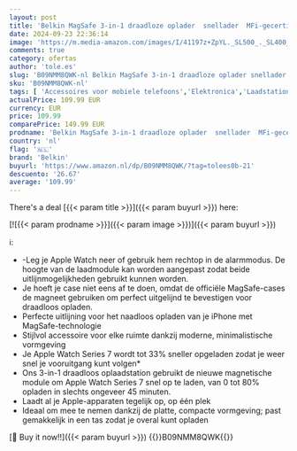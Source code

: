 ```yaml
---
layout: post
title: 'Belkin MagSafe 3-in-1 draadloze oplader  snellader  MFi-gecertificeerd reislaadstation voor iPhone 16  15  14  Plus  13 en 12 Series Pro/Max  Mini  Apple Watch 9  8  7  Ultra en ouder  AirPods 2/Pro'
date: 2024-09-23 22:36:14
image: 'https://m.media-amazon.com/images/I/41197z+ZpYL._SL500_._SL400_.jpg'
comments: true
category: ofertas
author: 'tole.es'
slug: 'B09NMM8QWK-nl Belkin MagSafe 3-in-1 draadloze oplader snellader MFi-...'
sku: 'B09NMM8QWK-nl'
tags: [ 'Accessoires voor mobiele telefoons','Elektronica','Laadstations voor mobiele telefoons','Mobiele telefoonladers','Mobiele telefoons & communicatieproducten','belkin','🇳🇱', ]
actualPrice: 109.99 EUR
currency: EUR
price: 109.99
comparePrice: 149.99 EUR
prodname: 'Belkin MagSafe 3-in-1 draadloze oplader  snellader  MFi-gecertificeerd reislaadstation voor iPhone 16  15  14  Plus  13 en 12 Series Pro/Max  Mini  Apple Watch 9  8  7  Ultra en ouder  AirPods 2/Pro'
country: 'nl'
flag: '🇳🇱'
brand: 'Belkin'
buyurl: 'https://www.amazon.nl/dp/B09NMM8QWK/?tag=tolees0b-21'
descuento: '26.67'
average: '109.99'
---
```


There's a deal [{{< param title >}}]({{< param buyurl >}})  here:

[![{{< param prodname >}}]({{< param image >}})]({{< param buyurl >}})

ℹ️:

- -Leg je Apple Watch neer of gebruik hem rechtop in de alarmmodus. De hoogte van de laadmodule kan worden aangepast zodat beide uitlijnmogelijkheden gebruikt kunnen worden.
- Je hoeft je case niet eens af te doen, omdat de officiële MagSafe-cases de magneet gebruiken om perfect uitgelijnd te bevestigen voor draadloos opladen.
- Perfecte uitlijning voor het naadloos opladen van je iPhone met MagSafe-technologie
- Stijlvol accessoire voor elke ruimte dankzij moderne, minimalistische vormgeving
- Je Apple Watch Series 7 wordt tot 33% sneller opgeladen zodat je weer snel je vooruitgang kunt volgen*
- Ons 3-in-1 draadloos oplaadstation gebruikt de nieuwe magnetische module om Apple Watch Series 7 snel op te laden, van 0 tot 80% opladen in slechts ongeveer 45 minuten.
- Laadt al je Apple-apparaten tegelijk op, op één plek
- Ideaal om mee te nemen dankzij de platte, compacte vormgeving; past gemakkelijk in een tas zodat je overal kunt opladen

[🛒 Buy it now!!]({{< param buyurl >}})
{{<world>}}B09NMM8QWK{{</world>}}

